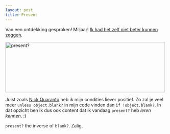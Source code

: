 ```yaml
---
layout: post
title: Present
---
```

Van een ontdekking gesproken! Miljaar! [Ik had het zelf niet beter kunnen zeggen](http://twitter.com/techpickles/status/3195759437).

<a href="http://www.flickr.com/photos/atog/3821557926/" title="present? by atog, on Flickr"><img src="http://farm4.static.flickr.com/3489/3821557926_966256248e.jpg" width="500" height="157" alt="present?" /></a>

Juist zoals [Nick Quaranto](http://robots.thoughtbot.com/post/162185884/stupid-ruby-tricks) heb ik mijn condities liever positief. Zo zal je veel meer `unless object.blank?` in mijn code vinden dan `if !object.blank?`. In dat opzicht ben ik dus ook content dat ik vandaag `present?` heb _leren kennen_. :)

`present?` the inverse of `blank?`. Zalig.